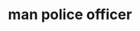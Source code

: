 ---
layout: people&body
title: man police officer
emoji: man_police_officer
permalink: 👮‍♂️.html
image: assets/img/3moji/man_police_officer.png
---